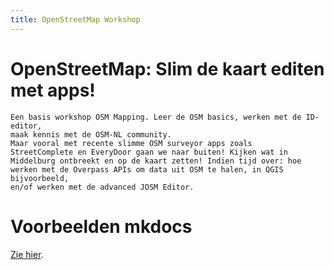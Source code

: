 ```yaml
---
title: OpenStreetMap Workshop
---
```


# OpenStreetMap: Slim de kaart editen met apps!

    Een basis workshop OSM Mapping. Leer de OSM basics, werken met de ID-editor, 
    maak kennis met de OSM-NL community. 
    Maar vooral met recente slimme OSM surveyor apps zoals 
    StreetComplete en EveryDoor gaan we naar buiten! Kijken wat in 
    Middelburg ontbreekt en op de kaart zetten! Indien tijd over: hoe 
    werken met de Overpass APIs om data uit OSM te halen, in QGIS bijvoorbeeld, 
    en/of werken met de advanced JOSM Editor.

# Voorbeelden mkdocs

[Zie hier](mkdocs-examples.md).

